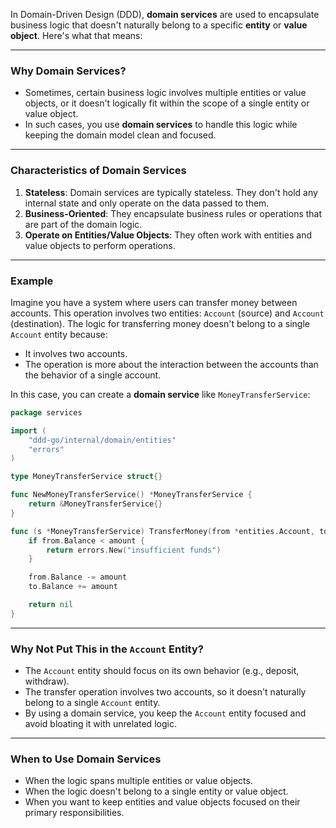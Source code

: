 In Domain-Driven Design (DDD), **domain services** are used to encapsulate business logic that doesn't naturally belong to a specific **entity** or **value object**. Here's what that means:

---

### **Why Domain Services?**
- Sometimes, certain business logic involves multiple entities or value objects, or it doesn't logically fit within the scope of a single entity or value object.
- In such cases, you use **domain services** to handle this logic while keeping the domain model clean and focused.

---

### **Characteristics of Domain Services**
1. **Stateless**: Domain services are typically stateless. They don't hold any internal state and only operate on the data passed to them.
2. **Business-Oriented**: They encapsulate business rules or operations that are part of the domain logic.
3. **Operate on Entities/Value Objects**: They often work with entities and value objects to perform operations.

---

### **Example**
Imagine you have a system where users can transfer money between accounts. This operation involves two entities: `Account` (source) and `Account` (destination). The logic for transferring money doesn't belong to a single `Account` entity because:
- It involves two accounts.
- The operation is more about the interaction between the accounts than the behavior of a single account.

In this case, you can create a **domain service** like `MoneyTransferService`:

```go
package services

import (
	"ddd-go/internal/domain/entities"
	"errors"
)

type MoneyTransferService struct{}

func NewMoneyTransferService() *MoneyTransferService {
	return &MoneyTransferService{}
}

func (s *MoneyTransferService) TransferMoney(from *entities.Account, to *entities.Account, amount float64) error {
	if from.Balance < amount {
		return errors.New("insufficient funds")
	}

	from.Balance -= amount
	to.Balance += amount

	return nil
}
```

---

### **Why Not Put This in the `Account` Entity?**
- The `Account` entity should focus on its own behavior (e.g., deposit, withdraw).
- The transfer operation involves two accounts, so it doesn't naturally belong to a single `Account` entity.
- By using a domain service, you keep the `Account` entity focused and avoid bloating it with unrelated logic.

---

### **When to Use Domain Services**
- When the logic spans multiple entities or value objects.
- When the logic doesn't belong to a single entity or value object.
- When you want to keep entities and value objects focused on their primary responsibilities.
